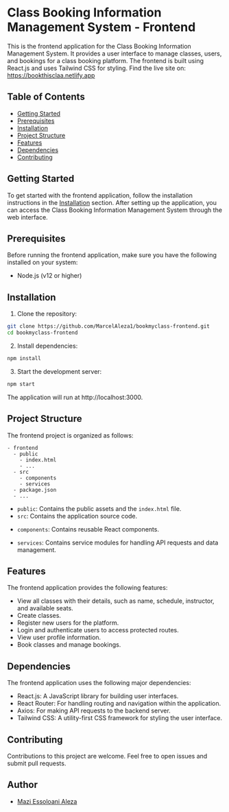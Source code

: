# Class Booking Information Management System - Frontend

This is the frontend application for the Class Booking Information Management System. It provides a user interface to manage classes, users, and bookings for a class booking platform. The frontend is built using React.js and uses Tailwind CSS for styling.
Find the live site on: https://bookthisclaa.netlify.app
## Table of Contents

- [Getting Started](#getting-started)
- [Prerequisites](#prerequisites)
- [Installation](#installation)
- [Project Structure](#project-structure)
- [Features](#features)
- [Dependencies](#dependencies)
- [Contributing](#contributing)
<!-- - [License](#license) -->

## Getting Started

To get started with the frontend application, follow the installation instructions in the [Installation](#installation) section. After setting up the application, you can access the Class Booking Information Management System through the web interface.

## Prerequisites

Before running the frontend application, make sure you have the following installed on your system:

- Node.js (v12 or higher)

## Installation

1. Clone the repository:

```bash
git clone https://github.com/MarcelAleza1/bookmyclass-frontend.git
cd bookmyclass-frontend
```

2. Install dependencies:

```bash
npm install
```

3. Start the development server:

```bash
npm start
```

The application will run at http://localhost:3000.

## Project Structure

The frontend project is organized as follows:

```
- frontend
  - public
    - index.html
    - ...
  - src
    - components
    - services
  - package.json
  - ...
```

- `public`: Contains the public assets and the `index.html` file.
- `src`: Contains the application source code.
<!-- - `assets`: Contains images, icons, and other static assets used in the application. -->
- `components`: Contains reusable React components.
<!-- - `pages`: Contains individual pages or screens of the application. -->
- `services`: Contains service modules for handling API requests and data management.

## Features

The frontend application provides the following features:

- View all classes with their details, such as name, schedule, instructor, and available seats.
- Create classes.
- Register new users for the platform.
- Login and authenticate users to access protected routes.
- View user profile information.
- Book classes and manage bookings.
<!-- - Display alerts and notifications for user interactions. -->

## Dependencies

The frontend application uses the following major dependencies:

- React.js: A JavaScript library for building user interfaces.
- React Router: For handling routing and navigation within the application.
- Axios: For making API requests to the backend server.
- Tailwind CSS: A utility-first CSS framework for styling the user interface.

## Contributing

Contributions to this project are welcome. Feel free to open issues and submit pull requests.

<!-- ## License

This project is licensed under the [MIT License](LICENSE). -->

## Author

- [Mazi Essoloani Aleza](https://github.com/MarcelAleza1)